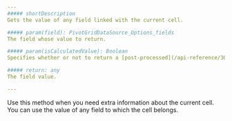 ```yaml
---
##### shortDescription
Gets the value of any field linked with the current cell.

##### param(field): PivotGridDataSource_Options_fields
The field whose value to return.

##### param(isCalculatedValue): Boolean
Specifies whether or not to return a [post-processed](/api-reference/30%20Data%20Layer/PivotGridDataSource/1%20Configuration/fields/calculateSummaryValue.md '/Documentation/ApiReference/Data_Layer/PivotGridDataSource/Configuration/fields/#calculateSummaryValue') value. Pass **false** here to get the initial summary value.

##### return: any
The field value.

---
```

Use this method when you need extra information about the current cell. You can use the value of any field to which the cell belongs.